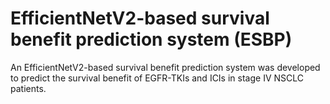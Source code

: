 # EfficientNetV2-based survival benefit prediction system (ESBP)
An EfficientNetV2-based survival benefit prediction system was developed to predict the survival benefit of EGFR-TKIs and ICIs in stage IV NSCLC patients.
